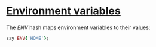 [1]: http://rosettacode.org/wiki/Environment_variables

# [Environment variables][1]

The _ENV_ hash maps environment variables to their values:

```ruby
say ENV{'HOME'};
```